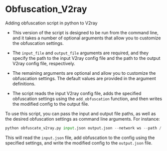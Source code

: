 # Obfuscation_V2ray
Adding obfuscation script in python to V2ray

- This version of the script is designed to be run from the command line, and it takes a number of optional arguments that allow you to customize the obfuscation settings.
<!--more-->


- The `input_file` and `output_file` arguments are required, and they specify the path to the input V2ray config file and the path to the output V2ray config file, respectively.
<!--more-->


- The remaining arguments are optional and allow you to customize the obfuscation settings. The default values are provided in the argument definitions.
<!--more-->


- The script reads the input V2ray config file, adds the specified obfuscation settings using the `add_obfuscation` function, and then writes the modified config to the output file.

To use this script, you can pass the input and output file paths, as well as the desired obfuscation settings as command line arguments. For instance:

```python
python obfuscate_v2ray.py input.json output.json --network ws --path / --headers '{"Host": "example.com"}' --security tls --tls-settings '{"allowInsecure": true, "serverName": "example.com"}' --socks-settings '{"auth": "password", "accounts": [{"user": "username", "pass": "cGFzc3dvcmQ="}]}'

```
This will read the `input.json` file, add obfuscation to the config using the specified settings, and write the modified config to the `output.json` file.
